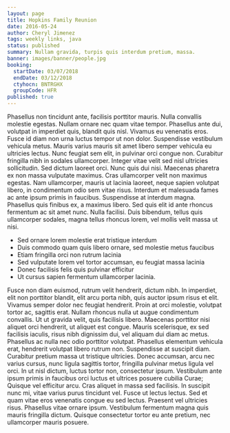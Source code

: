 ```yaml
---
layout: page
title: Hopkins Family Reunion
date: 2016-05-24
author: Cheryl Jimenez
tags: weekly links, java
status: published
summary: Nullam gravida, turpis quis interdum pretium, massa.
banner: images/banner/people.jpg
booking:
  startDate: 03/07/2018
  endDate: 03/12/2018
  ctyhocn: BNTRGHX
  groupCode: HFR
published: true
---
```

Phasellus non tincidunt ante, facilisis porttitor mauris. Nulla convallis molestie egestas. Nullam ornare nec quam vitae tempor. Phasellus ante dui, volutpat in imperdiet quis, blandit quis nisl. Vivamus eu venenatis eros. Fusce id diam non urna luctus tempor ut non dolor. Suspendisse vestibulum vehicula metus. Mauris varius mauris sit amet libero semper vehicula eu ultricies lectus. Nunc feugiat sem elit, in pulvinar orci congue non. Curabitur fringilla nibh in sodales ullamcorper. Integer vitae velit sed nisl ultricies sollicitudin. Sed dictum laoreet orci. Nunc quis dui nisi. Maecenas pharetra ex non massa vulputate maximus.
Cras ullamcorper velit non maximus egestas. Nam ullamcorper, mauris ut lacinia laoreet, neque sapien volutpat libero, in condimentum odio sem vitae risus. Interdum et malesuada fames ac ante ipsum primis in faucibus. Suspendisse at interdum magna. Phasellus quis finibus ex, a maximus libero. Sed quis elit id ante rhoncus fermentum ac sit amet nunc. Nulla facilisi. Duis bibendum, tellus quis ullamcorper sodales, magna tellus rhoncus lorem, vel mollis velit massa ut nisi.

* Sed ornare lorem molestie erat tristique interdum
* Duis commodo quam quis libero ornare, sed molestie metus faucibus
* Etiam fringilla orci non rutrum lacinia
* Sed vulputate lorem vel tortor accumsan, eu feugiat massa lacinia
* Donec facilisis felis quis pulvinar efficitur
* Ut cursus sapien fermentum ullamcorper lacinia.

Fusce non diam euismod, rutrum velit hendrerit, dictum nibh. In imperdiet, elit non porttitor blandit, elit arcu porta nibh, quis auctor ipsum risus et elit. Vivamus semper dolor nec feugiat hendrerit. Proin at orci molestie, volutpat tortor ac, sagittis erat. Nullam rhoncus nulla ut augue condimentum convallis. Ut ut gravida velit, quis facilisis libero. Maecenas porttitor nisi aliquet orci hendrerit, ut aliquet est congue. Mauris scelerisque, ex sed facilisis iaculis, risus nibh dignissim dui, vel aliquam dui diam ac metus. Phasellus ac nulla nec odio porttitor volutpat. Phasellus elementum vehicula erat, hendrerit volutpat libero rutrum non. Suspendisse at suscipit diam. Curabitur pretium massa ut tristique ultricies. Donec accumsan, arcu nec varius cursus, nunc ligula sagittis tortor, fringilla pulvinar metus ligula vel orci. In ut nisl dictum, luctus tortor non, consectetur ipsum. Vestibulum ante ipsum primis in faucibus orci luctus et ultrices posuere cubilia Curae;
Quisque vel efficitur arcu. Cras aliquet in massa sed facilisis. In suscipit nunc mi, vitae varius purus tincidunt vel. Fusce ut lectus lectus. Sed et quam vitae eros venenatis congue eu sed lectus. Praesent vel ultricies risus. Phasellus vitae ornare ipsum. Vestibulum fermentum magna quis mauris fringilla dictum. Quisque consectetur tortor eu ante pretium, nec ullamcorper mauris posuere.
